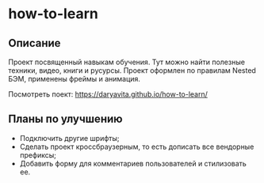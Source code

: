# how-to-learn
## Описание

Проект посвященный навыкам обучения. Тут можно найти полезные техники, видео, книги и русурсы.
Проект оформлен по правилам Nested БЭМ, применены фреймы и анимация.

Посмотреть поект: https://daryavita.github.io/how-to-learn/

## Планы по улучшению

* Подключить другие шрифты;
* Сделать проект кроссбраузерным, то есть дописать все вендорные префиксы;
* Добавить форму для комментариев пользователей и стилизовать ее.
